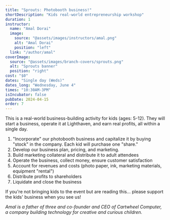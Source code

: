 ```yaml
---
title: "Sprouts: Photobooth business!"
shortDescription: "Kids real-world entrepreneurship workshop"
duration: 1
instructor:
  name: "Amal Dorai"
  image:
    source: "@assets/images/instructors/amal.png"
    alt: "Amal Dorai"
    position: "left"
  link: "/author/amal"
coverImage:
  source: "@assets/images/branch-covers/sprouts.png"
  alt: "Sprouts banner"
  position: "right"
cost: "$0"
dates: "Single day (Weds)"
dates_long: "Wednesday, June 4"
times: "10:30AM-3PM"
isIncubator: false
pubDate: 2024-04-15
order: 7
---
```

This is a real-world business-building activity for kids (ages: 5-12). They will start a business, operate it at Lighthaven, and earn real profits, all within a single day.

1) "Incorporate" our photobooth business and capitalize it by buying "stock" in the company. Each kid will purchase one "share."
2) Develop our business plan, pricing, and marketing.
3) Build marketing collateral and distribute it to adult attendees
4) Operate the business, collect money, ensure customer satisfaction
5) Account for revenues and costs (photo paper, ink, marketing materials, equipment "rental")
6) Distribute profits to shareholders
7) Liquidate and close the business

If you're not bringing kids to the event but are reading this... please support the kids' business when you see us!

*Amal is a father of three and co-founder and CEO of Cartwheel Computer, a company building technology for creative and curious children.*
